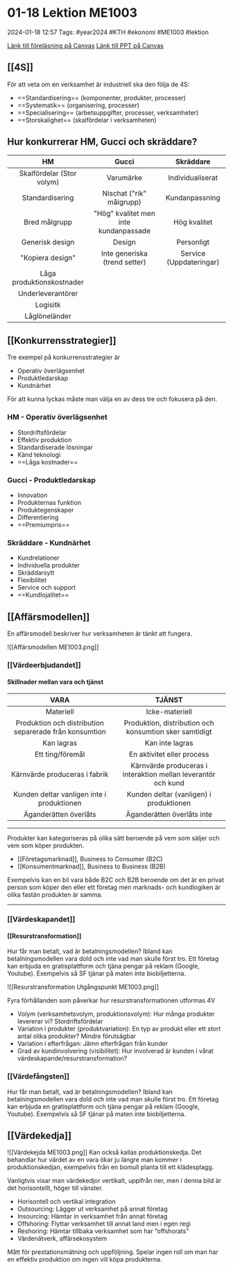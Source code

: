 # 01-18 Lektion ME1003

2024-01-18 12:57
Tags: #year2024 #KTH #ekonomi #ME1003 #lektion

[Länk till föreläsning på Canvas](https://kaf.canvas.kth.se/media/F2+Teknikbaserade+affa%CC%88rsmodeller+P3+V22+SWE+2022-01-19+BK/0_kfxregj1/660304)
[Länk till PPT på Canvas](https://canvas.kth.se/courses/44986/files/folder/2.%20F%C3%B6rel%C3%A4sningar?preview=7529160)

## [[4S]]

För att veta om en verksamhet är industriell ska den följa de 4S:

- ==Standardisering== (komponenter, produkter, processer)
- ==Systematik== (organisering, processer)
- ==Specialisering== (arbetsuppgifter, processer, verksamheter)
- ==Storskalighet== (skalfördelar i verksamheten)

## Hur konkurrerar HM, Gucci och skräddare?

| HM | Gucci | Skräddare |
| :--: | :--: | :--: |
| Skalfördelar (Stor volym) | Varumärke | Individualiserat |
| Standardisering | Nischat ("rik" målgrupp) | Kundanpassning |
| Bred målgrupp | "Hög" kvalitet men inte kundanpassade  | Hög kvalitet |
| Generisk design | Design | Personligt |
| "Kopiera design" | Inte generiska (trend setter) | Service (Uppdateringar) |
| Låga produktionskostnader |  |  |
| Underleverantörer |  |  |
| Logisitk |  |  |
| Låglöneländer |  |  |

## [[Konkurrensstrategier]]

Tre exempel på konkurrensstrategier är

- Operativ överlägsenhet
- Produktledarskap
- Kundnärhet

För att kunna lyckas måste man välja en av dess tre och fokusera på den.

### HM - Operativ överlägsenhet

- Stordriftsfördelar
- Effektiv produktion
- Standardiserade lösningar
- Känd teknologi
- ==Låga kostnader==

### Gucci - Produktledarskap

- Innovation
- Produkternas funktion
- Produktegenskaper
- Differentiering
- ==Premiumpris==

### Skräddare - Kundnärhet

- Kundrelationer
- Individuella produkter
- Skräddarsytt
- Flexibilitet
- Service och support
- ==Kundlojalitet==

## [[Affärsmodellen]]

En affärsmodell beskriver hur verksamheten är tänkt att fungera.

![[Affärsmodellen ME1003.png]]

### [[Värdeerbjudandet]]

#### Skillnader mellan vara och tjänst

| VARA | TJÄNST |
| :--: | :--: |
| Materiell | Icke-materiell |
| Produktion och distribution separerade från konsumtion | Produktion, distribution och konsumtion sker samtidigt |
| Kan lagras | Kan inte lagras |
| Ett ting/föremål | En aktivitet eller process |
| Kärnvärde produceras i fabrik | Kärnvärde produceras i interaktion mellan leverantör och kund |
| Kunden deltar vanligen inte i produktionen | Kunden deltar (vanligen) i produktionen |
| Äganderätten överlåts | Äganderätten överlåts inte |

---

Produkter kan kategoriseras på olika sätt beroende på vem som säljer och vem som köper produkten.

- [[Företagsmarknad]], Business to Consumer (B2C)
- [[Konsumentmarknad]], Business to Business (B2B)

Exempelvis kan en bil vara både B2C och B2B beroende om det är en privat person som köper den eller ett företag men marknads- och kundlogiken är olika fastän produkten är samma.

---

### [[Värdeskapandet]]

#### [[Resurstransformation]]

Hur får man betalt, vad är betalningsmodellen? Ibland kan betalningsmodellen vara dold och inte vad man skulle först tro. Ett företag kan erbjuda en gratisplattform och tjäna pengar på reklam (Google, Youtube). Exempelvis så SF tjänar på maten inte biobiljetterna.

![[Resurstransformation Utgångspunkt ME1003.png]]

Fyra förhållanden som påverkar hur resurstransformationen utformas 4V

- Volym (verksamhetsvolym, produktionsvolym): Hur många produkter levererar vi? Stordriftsfördelar
- Variation i produkter (produktvariation): En typ av produkt eller ett stort antal olika produkter? Mindre förutsägbar
- Variation i efterfrågan: Jämn efterfrågan från kunder
- Grad av kundinvolvering (visibilitet): Hur involverad är kunden i vårat värdeskapande/resurstransformation?

### [[Värdefångsten]]

Hur får man betalt, vad är betalningsmodellen? Ibland kan betalningsmodellen vara dold och inte vad man skulle först tro. Ett företag kan erbjuda en gratisplattform och tjäna pengar på reklam (Google, Youtube). Exempelvis så SF tjänar på maten inte biobiljetterna.

## [[Värdekedja]]

![[Värdekejda ME1003.png]]
Kan också kallas produktionskedja. Det behandlar hur värdet av en vara ökar ju längre man kommer i produktionskedjan, exempelvis från en bomull planta till ett klädesplagg.

Vanligtvis visar man värdekedjor vertikalt, uppifrån ner, men i denna bild är det horisontellt, höger till vänster.

- Horisontell och vertikal integration  
- Outsourcing: Lägger ut verksamhet på annat företag
- Insourcing: Hämtar in verksamhet från annat företag
- Offshoring: Flyttar verksamhet till annat land men i egen regi
- Reshoring: Hämtar tillbaka verksamhet som har ”offshorats”
- Värdenätverk, affärsekosystem

Mått för prestationsmätning och uppföljning.
Spelar ingen roll om man har en effektiv produktion om ingen vill köpa produkterna.
